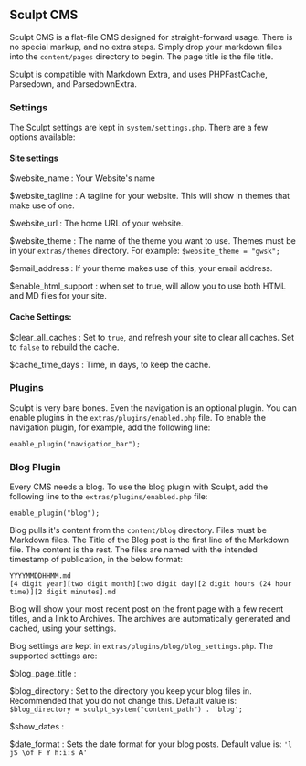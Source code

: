 ## Sculpt CMS

Sculpt CMS is a flat-file CMS designed for straight-forward usage. There is no special markup, and no extra steps. Simply drop your markdown files into the `content/pages` directory to begin. The page title is the file title. 

Sculpt is compatible with Markdown Extra, and uses PHPFastCache, Parsedown, and ParsedownExtra.

### Settings
The Sculpt settings are kept in `system/settings.php`. There are a few options available: 

#### Site settings 
$website_name
:   Your Website's name

$website_tagline
:   A tagline for your website. This will show in themes that make use of one.

$website_url
:   The home URL of your website.

$website_theme
:   The name of the theme you want to use. Themes must be in your `extras/themes` directory. For example:
      ```
        $website_theme = "gwsk";
      ```

$email_address
:   If your theme makes use of this, your email address.

$enable_html_support
:   when set to true, will allow you to use both HTML and MD files for your site.


#### Cache Settings:
$clear_all_caches
:   Set to `true`, and refresh your site to clear all caches. Set to `false` to rebuild the cache.

$cache_time_days
:   Time, in days, to keep the cache.

### Plugins
Sculpt is very bare bones. Even the navigation is an optional plugin. You can enable plugins in the `extras/plugins/enabled.php` file. To enable the navigation plugin, for example, add the following line: 

    enable_plugin("navigation_bar");

### Blog Plugin
Every CMS needs a blog. To use the blog plugin with Sculpt, add the following line to the `extras/plugins/enabled.php` file: 

    enable_plugin("blog");

Blog pulls it's content from the `content/blog` directory. Files must be Markdown files. The Title of the Blog post is the first line of the Markdown file. The content is the rest. The files are named with the intended timestamp of publication, in the below format:

    YYYYMMDDHHMM.md
    [4 digit year][two digit month][two digit day][2 digit hours (24 hour time)][2 digit minutes].md

Blog will show your most recent post on the front page with a few recent titles, and a link to Archives. The archives are automatically generated and cached, using your settings.

Blog settings are kept in `extras/plugins/blog/blog_settings.php`. The supported settings are:

$blog_page_title
:  

$blog_directory
:   Set to the directory you keep your blog files in. Recommended that you do not change this. Default value is: 
    ```
    $blog_directory = sculpt_system("content_path") . 'blog';
    ```

$show_dates
:  

$date_format
:   Sets the date format for your blog posts. Default value is: 
    ```
    'l jS \of F Y h:i:s A'
    ```